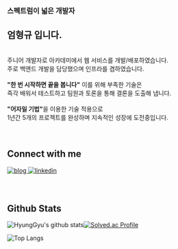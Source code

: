 ### 스펙트럼이 넓은 개발자
## 엄형규 입니다.
<br/> 
주니어 개발자로 아카데미에서 웹 서비스를 개발/배포하였습니다.
<br/> 
주로 백앤드 개발을 담당했으며 인프라를 겸하였습니다.
<br/> 
<br/> 
<b>"한 번 시작하면 끝을 봅니다"</b> 이를 위해 부족한 기술은
<br/> 
즉각 배워서 테스트하고 팀원과 토론을 통해 결론을 도출해 냅니다.
<br/> 
<br/> 
<b>"어자일 기법"</b>을 이용한 기술 적용으로
<br/> 
1년간 5개의 프로젝트를 완성하며 지속적인 성장에 도전중입니다.
<br/> 
<br/> 
<br/>

## Connect with me  

<a href="https://electricjob.tistory.com/" target="_blank">
  <img src=https://img.shields.io/badge/tistory-%2324292e.svg?&style=for-the-badge&logo=tistory&logoColor=white alt=blog style="margin-bottom: 5px;" />
</a>
<a href="https://linkedin.com/in/https://www.linkedin.com/in/%ED%98%95%EA%B7%9C-%EC%97%84-7b7ba2285/" target="_blank">
  <img src=https://img.shields.io/badge/linkedin-%231E77B5.svg?&style=for-the-badge&logo=linkedin&logoColor=white alt=linkedin style="margin-bottom: 5px;" />
</a>  
<br/> 
<br/> 
<br/>

## Github Stats  
![HyungGyu's github stats](https://github-readme-stats.vercel.app/api?username=goeom77&show_icons=true&theme=tokyonight)[![Solved.ac Profile](http://mazassumnida.wtf/api/v2/generate_badge?boj=7eom14)](https://solved.ac/7eom14/)
<br/>  

![Top Langs](https://github-readme-stats.vercel.app/api/top-langs/?username=goeom77&layout=compact&theme=dark)
